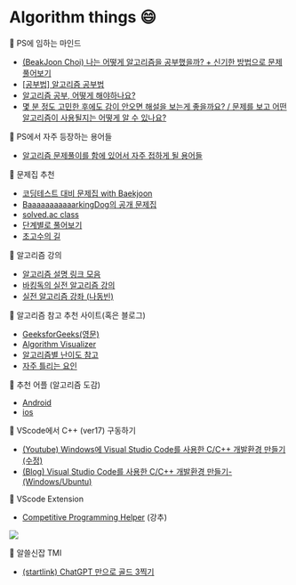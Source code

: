# Algorithm things 😄

📌 PS에 임하는 마인드
- [(BeakJoon Choi) 나는 어떻게 알고리즘을 공부했을까? + 신기한 방법으로 문제 풀어보기](https://www.slideshare.net/slideshow/ss-52193873/52193873)
- [[공부법] 알고리즘 공부법](https://gmlwjd9405.github.io/2018/05/14/how-to-study-algorithms.html)
- [알고리즘 공부, 어떻게 해야하나요?](https://baactree.tistory.com/52)
- [몇 분 정도 고민한 후에도 감이 안오면 해설을 보는게 좋을까요? / 문제를 보고 어떤 알고리즘이 사용될지는 어떻게 알 수 있나요?](https://blog.encrypted.gg/1062)

📌 PS에서 자주 등장하는 용어들
- [알고리즘 문제풀이를 함에 있어서 자주 접하게 될 용어들](https://www.acmicpc.net/blog/view/102)

📌 문제집 추천 
- [코딩테스트 대비 문제집 with Baekjoon](https://github.com/tony9402/baekjoon)
- [BaaaaaaaaaaarkingDog의 공개 문제집](https://www.acmicpc.net/workbook/by/BaaaaaaaaaaarkingDog)
- [solved.ac class](https://solved.ac/class)
- [단계별로 풀어보기](https://www.acmicpc.net/step)
- [초고수의 길](https://github.com/justiceHui/Unknown-To-Wellknown)

📌 알고리즘 강의
- [알고리즘 설명 링크 모음](https://github.com/tony9402/baekjoon/blob/main/link_for_study.md)
- [바킹독의 실전 알고리즘 강의](https://www.youtube.com/playlist?list=PLtqbFd2VIQv4O6D6l9HcD732hdrnYb6CY)
- [실전 알고리즘 강좌 (나동빈)](https://www.youtube.com/playlist?list=PLRx0vPvlEmdDHxCvAQS1_6XV4deOwfVrz)

📌 알고리즘 참고 추천 사이트(혹은 블로그)
- [GeeksforGeeks(영문)](https://www.geeksforgeeks.org/)
- [Algorithm Visualizer](https://algorithm-visualizer.org/)
- [알고리즘별 난이도 참고](https://jh05013.github.io/%EC%95%8C%EA%B3%A0%EB%A6%AC%EC%A6%98/#_2)
- [자주 틀리는 요인](https://www.acmicpc.net/blog/view/70)

📌 추천 어플 (알고리즘 도감)
- [Android](https://play.google.com/store/apps/details?id=wiki.algorithm.algorithms&hl=ko&pli=1)
- [ios](https://apps.apple.com/kr/app/%EC%95%8C%EA%B3%A0%EB%A6%AC%EC%A6%98-%EB%8F%84%EA%B0%90/id1047532631) 

📌 VScode에서 C++ (ver17) 구동하기
- [(Youtube) Windows에 Visual Studio Code를 사용한 C/C++ 개발환경 만들기(수정)](https://youtu.be/xvZfgJJ0t8k?si=KqNEBDWLqJTEP1vF)
- [(Blog) Visual Studio Code를 사용한 C/C++ 개발환경 만들기-(Windows/Ubuntu)](https://webnautes.tistory.com/1854)

📌 VScode Extension
- [Competitive Programming Helper](https://marketplace.visualstudio.com/items?itemName=DivyanshuAgrawal.competitive-programming-helper) (강추)  
<a href="https://marketplace.visualstudio.com/items?itemName=DivyanshuAgrawal.competitive-programming-helper"/>
<img src="https://divyanshuagrawal.gallerycdn.vsassets.io/extensions/divyanshuagrawal/competitive-programming-helper/2024.7.1722430096/1722430111323/Microsoft.VisualStudio.Services.Icons.Default"/></a>

📌 알쓸신잡 TMI
- [(startlink) ChatGPT 만으로 골드 3찍기](https://www.acmicpc.net/board/view/110940)
